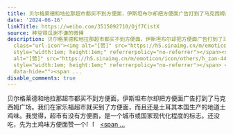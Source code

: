 ```yaml
---
title: 贝尔格莱德和地拉那超市都买不到方便面，伊斯坦布尔却把方便面广告打到了马克西姆广场。我们在家乐福超市就买到了方便面，而且还是土耳其本国生产的地道土鸡味。...
date: '2024-06-16'
linkTitle: https://weibo.com/3515092710/Ojf7CistX
source: 种豆得瓜谢不谦的微博
description: 贝尔格莱德和地拉那超市都买不到方便面，伊斯坦布尔却把方便面广告打到了马克西姆广场。我们在家乐福超市就买到了方便面，而且还是土耳其本国生产的地道土鸡味。我觉得，超市有没有方便面，是一个城市或国家现代化程度的标志。还没吃，先为土鸡味方便面赞一个<span
  class="url-icon"><img alt="[赞]" src="https://h5.sinaimg.cn/m/emoticon/icon/others/h_zan-44ddc70637.png"
  style="width:1em; height:1em;" referrerpolicy="no-referrer"></span><span class="url-icon"><img
  alt="[赞]" src="https://h5.sinaimg.cn/m/emoticon/icon/others/h_zan-44ddc70637.png"
  style="width:1em; height:1em;" referrerpolicy="no-referrer"></span> <a href="http://weibo.com/p/100101B209475DD76FA7FC4393"
  data-hide=""><span ...
disable_comments: true
---
```

贝尔格莱德和地拉那超市都买不到方便面，伊斯坦布尔却把方便面广告打到了马克西姆广场。我们在家乐福超市就买到了方便面，而且还是土耳其本国生产的地道土鸡味。我觉得，超市有没有方便面，是一个城市或国家现代化程度的标志。还没吃，先为土鸡味方便面赞一个<span class="url-icon"><img alt="[赞]" src="https://h5.sinaimg.cn/m/emoticon/icon/others/h_zan-44ddc70637.png" style="width:1em; height:1em;" referrerpolicy="no-referrer"></span><span class="url-icon"><img alt="[赞]" src="https://h5.sinaimg.cn/m/emoticon/icon/others/h_zan-44ddc70637.png" style="width:1em; height:1em;" referrerpolicy="no-referrer"></span> <a href="http://weibo.com/p/100101B209475DD76FA7FC4393" data-hide=""><span ...